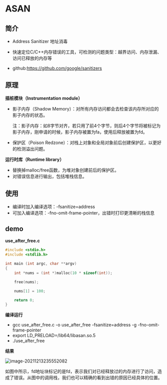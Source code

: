 # **ASAN**

## **简介**

- Address Sanitizer 地址消毒

- 快速定位C/C++内存错误的工具，可检测的问题类型：越界访问、内存泄漏、访问已释放的内存等
- github:https://github.com/google/sanitizers

## **原理**

**插桩模块（Instrumentation module）**

- 影子内存（Shadow Memory）：对所有内存访问都会去检查该内存所对应的影子内存的状态。

  注：影子内存：如8字节对齐，若只用了前4个字节，则后4个字节将被标记为影子内存，刚申请的时候，影子内存被置为fa，使用后释放被置为fd。

  

- 保护区（Poison Redzone）：对栈上对象和全局对象前后创建保护区，以更好的检测溢出问题。

**运行时库（Runtime library）**

- 替换掉malloc/free函数，为堆对象创建前后的保护区。
- 对错误信息进行输出，包括堆栈信息。



## **使用**

- 编译时加入编译选项：-fsanitize=address
- 可加入编译选项：-fno-omit-frame-pointer，出错时打印更清晰的栈信息



## **demo**

**use_after_free.c**

```c
#include <stdio.h>
#include <stdlib.h>

int main (int argc, char **argv)
{
    int *nums = (int *)malloc(10 * sizeof(int));

    free(nums);

    nums[1] = 100;

    return 0;
}
```



**编译运行**

- gcc use_after_free.c -o use_after_free -fsanitize=address -g -fno-omit-frame-pointer
- export LD_PRELOAD=/lib64/libasan.so.5
- ./use_after_free



**结果**

![image-20211213235552082](C:\Users\45043\AppData\Roaming\Typora\typora-user-images\image-20211213235552082.png)

如图中所示，fd地址块标记的是fd，表示我们对已经释放过的内存进行了访问，造成了错误。从图中的调用栈，我们也可以精确的看到出错的原因已经具体的位置。



